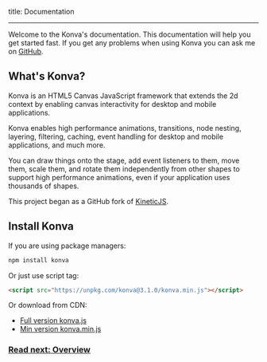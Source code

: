 title: Documentation

---

Welcome to the Konva's documentation. This documentation will help you get started fast.
If you get any problems when using Konva you can ask me on [GitHub](https://github.com/konvajs/konva/issues).

## What's Konva?

Konva is an HTML5 Canvas JavaScript framework that extends the 2d context
by enabling canvas interactivity for desktop and mobile applications.

Konva enables high performance animations, transitions, node nesting, layering, filtering,
caching, event handling for desktop and mobile applications, and much more.

You can draw things onto the stage, add event listeners to them, move them,
scale them, and rotate them independently from other shapes to support high performance
animations, even if your application uses thousands of shapes.

This project began as a GitHub fork of [KineticJS](https://github.com/ericdrowell/KineticJS).

## Install Konva

If you are using package managers:

```bash
npm install konva
```

Or just use script tag:

```html
<script src="https://unpkg.com/konva@3.1.0/konva.min.js"></script>
```

Or download from CDN:

* [Full version konva.js](https://unpkg.com/konva@3.1.0/konva.js)
* [Min version konva.min.js](https://unpkg.com/konva@3.1.0/konva.min.js)

### [Read next: Overview](/docs/overview.html)
